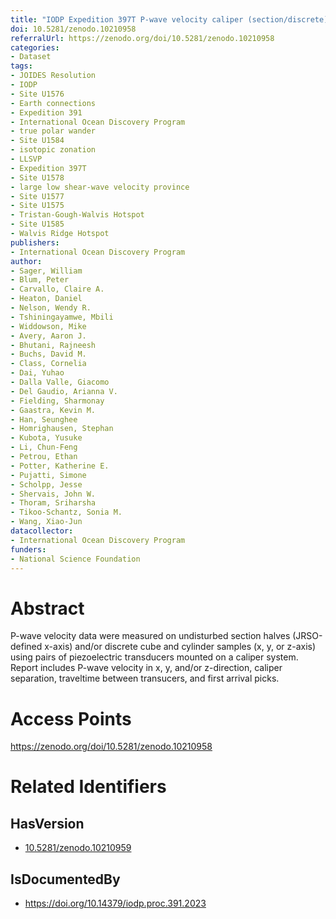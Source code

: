 ```yaml
---
title: "IODP Expedition 397T P-wave velocity caliper (section/discrete)"
doi: 10.5281/zenodo.10210958
referralUrl: https://zenodo.org/doi/10.5281/zenodo.10210958
categories:
- Dataset
tags:
- JOIDES Resolution
- IODP
- Site U1576
- Earth connections
- Expedition 391
- International Ocean Discovery Program
- true polar wander
- Site U1584
- isotopic zonation
- LLSVP
- Expedition 397T
- Site U1578
- large low shear-wave velocity province
- Site U1577
- Site U1575
- Tristan-Gough-Walvis Hotspot
- Site U1585
- Walvis Ridge Hotspot
publishers:
- International Ocean Discovery Program
author:
- Sager, William
- Blum, Peter
- Carvallo, Claire A.
- Heaton, Daniel
- Nelson, Wendy R.
- Tshiningayamwe, Mbili
- Widdowson, Mike
- Avery, Aaron J.
- Bhutani, Rajneesh
- Buchs, David M.
- Class, Cornelia
- Dai, Yuhao
- Dalla Valle, Giacomo
- Del Gaudio, Arianna V.
- Fielding, Sharmonay
- Gaastra, Kevin M.
- Han, Seunghee
- Homrighausen, Stephan
- Kubota, Yusuke
- Li, Chun-Feng
- Petrou, Ethan
- Potter, Katherine E.
- Pujatti, Simone
- Scholpp, Jesse
- Shervais, John W.
- Thoram, Sriharsha
- Tikoo-Schantz, Sonia M.
- Wang, Xiao-Jun
datacollector:
- International Ocean Discovery Program
funders:
- National Science Foundation
---
```


# Abstract
P-wave velocity data were measured on undisturbed section halves (JRSO-defined x-axis) and/or discrete cube and cylinder samples (x, y, or z-axis) using pairs of piezoelectric transducers mounted on a caliper system. Report includes P-wave velocity in x, y, and/or z-direction, caliper separation, traveltime between transucers, and first arrival picks.

# Access Points
https://zenodo.org/doi/10.5281/zenodo.10210958

# Related Identifiers
## HasVersion
- [10.5281/zenodo.10210959](../../10.5281/zenodo.10210959/)
## IsDocumentedBy
- https://doi.org/10.14379/iodp.proc.391.2023
